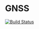 # GNSS

[![Build Status](https://travis-ci.org/joeljkp/GNSS.jl.svg?branch=master)](https://travis-ci.org/joeljkp/GNSS.jl)
